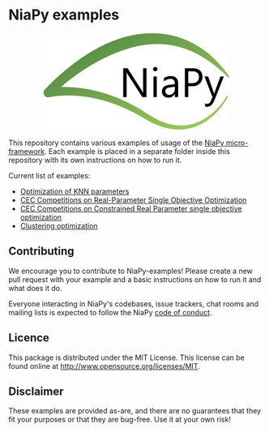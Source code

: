 # NiaPy examples
<p align="center"><img src="https://raw.githubusercontent.com/NiaOrg/NiaPy/master/.github/imgs/NiaPyLogo.png" alt="NiaPy" title="NiaPy"/></p>

This repository contains various examples of usage of the [NiaPy micro-framework](https://github.com/NiaOrg/NiaPy). Each example is placed in a separate folder inside this repository with its own instructions on how to run it. 

Current list of examples:

- [Optimization of KNN parameters](optimize_KNN_parameters) 
- [CEC Competitions on Real-Parameter Single Objective Optimization](CEC) 
- [CEC Competitions on Constrained Real Parameter single objective optimization](CECC)
- [Clustering optimization](clustering_datasets)

## Contributing

We encourage you to contribute to NiaPy-examples! Please create a new pull request with your example and a basic instructions on how to run it and what does it do.

Everyone interacting in NiaPy's codebases, issue trackers, chat rooms and mailing lists is expected to follow the NiaPy [code of conduct](CODE_OF_CONDUCT.md).

## Licence

This package is distributed under the MIT License. This license can be found online at <http://www.opensource.org/licenses/MIT>.

## Disclaimer

These examples are provided as-are, and there are no guarantees that they fit your purposes or that they are bug-free. Use it at your own risk!
